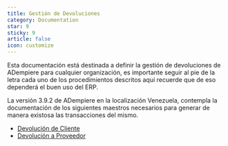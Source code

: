 ```yaml
---
title: Gestión de Devoluciones
category: Documentation
star: 9
sticky: 9
article: false
icon: customize
---
```



Esta documentación está destinada a definir la gestión de devoluciones de ADempiere para cualquier organización, es importante seguir al pie de la letra cada uno de los procedimientos descritos aquí recuerde que de eso dependerá el buen uso del ERP.

La versión 3.9.2 de ADempiere en la localización Venezuela, contempla la documentación de los siguientes maestros necesarios para generar de manera existosa las transacciones del mismo.

- [Devolución de Cliente](customer-return)
- [Devolución a Proveedor](provider-return)
